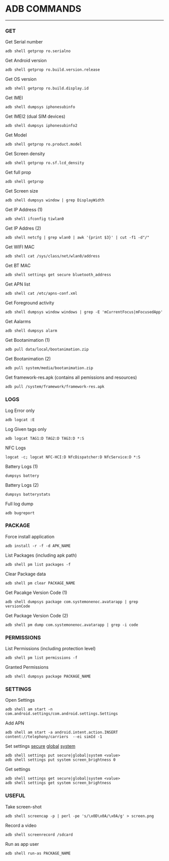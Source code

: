 #  ADB COMMANDS 
----
### GET
Get Serial number
```
adb shell getprop ro.serialno
```
Get Android version
```
adb shell getprop ro.build.version.release
``````
Get OS version
```
adb shell getprop ro.build.display.id
``````
Get IMEI
```
adb shell dumpsys iphonesubinfo
```
Get IMEI2 (dual SIM devices)
```
adb shell dumpsys iphonesubinfo2
```
Get Model
```
adb shell getprop ro.product.model
```
Get Screen density
```
adb shell getprop ro.sf.lcd_density
```
Get full prop
```
adb shell getprop
```
Get Screen size
```
adb shell dumpsys window | grep DisplayWidth
```
Get IP Address (1)
```
adb shell ifconfig tiwlan0
```
Get IP Addres (2)
```
adb shell netcfg | grep wlan0 | awk '{print $3}' | cut -f1 -d"/"
```
Get WIFI MAC
```
adb shell cat /sys/class/net/wlan0/address
```
Get BT MAC
```
adb shell settings get secure bluetooth_address
```
Get APN list
```
adb shell cat /etc/apns-conf.xml
```
Get Foreground activity
```
adb shell dumpsys window windows | grep -E 'mCurrentFocus|mFocusedApp'
```
Get Aalarms
```
adb shell dumpsys alarm
```
Get Bootanimation (1)
```
adb pull data/local/bootanimation.zip
```
Get Bootanimation (2)
```
adb pull system/media/bootanimation.zip
```
Get framework-res.apk (contains all pemissions and resources)
```
adb pull /system/framework/framework-res.apk
```
### LOGS
Log Error only
```
adb logcat :E
```
Log Given tags only
```
adb logcat TAG1:D TAG2:D TAG3:D *:S
```
NFC Logs
```
logcat -c; logcat NFC-HCI:D NfcDispatcher:D NfcService:D *:S
```
Battery Logs (1)
```
dumpsys battery
```
Battery Logs (2)
```
dumpsys batterystats
```
Full log dump
```
adb bugreport 
```
### PACKAGE
Force install application
```
adb install -r -f -d APK_NAME
```
List Packages (including apk path)
```
adb shell pm list packages -f
```
Clear Package data
```
adb shell pm clear PACKAGE_NAME
```
Get Pacakge Version Code (1)
```
adb shell dumpsys package com.systemonenoc.avatarapp | grep versionCode
```
Get Package Version Code (2)
```
adb shell pm dump com.systemonenoc.avatarapp | grep -i code
```
### PERMISSIONS
List Permissions (including protection level)
```
adb shell pm list permissions -f
```
Granted Permissions
```
adb shell dumpsys package PACKAGE_NAME
```
### SETTINGS

Open Settings
```
adb shell am start -n com.android.settings/com.android.settings.Settings
```
Add APN
```
adb shell am start -a android.intent.action.INSERT  content://telephony/carriers  --ei simId -1
```
Set settings
[secure](https://developer.android.com/reference/android/provider/Settings.Secure.html) [global](https://developer.android.com/reference/android/provider/Settings.Global.html) [system](https://developer.android.com/reference/android/provider/Settings.System.html)
```
adb shell settings put secure|global|system <value>
adb shell settings put system screen_brightness 0 
```
Get settings
```
adb shell settings get secure|global|system <value>
adb shell settings get system screen_brightness
```
### USEFUL
Take screen-shot
```
adb shell screencap -p | perl -pe 's/\x0D\x0A/\x0A/g' > screen.png
```
Record a video
```
adb shell screenrecord /sdcard
```
Run as app user
```
adb shell run-as PACKAGE_NAME
```

